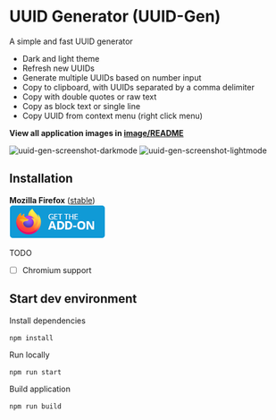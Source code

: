 # UUID Generator (UUID-Gen)

A simple and fast UUID generator

- Dark and light theme
- Refresh new UUIDs
- Generate multiple UUIDs based on number input
- Copy to clipboard, with UUIDs separated by a comma delimiter
- Copy with double quotes or raw text
- Copy as block text or single line
- Copy UUID from context menu (right click menu)

**View all application images in [image/README](/images/README.md)**

![uuid-gen-screenshot-darkmode](https://github.com/HelpfulFish/uuid-gen/assets/121419439/04c50cec-8f15-4778-ba33-2b51e5e5c359)
![uuid-gen-screenshot-lightmode](https://github.com/HelpfulFish/uuid-gen/assets/121419439/b11c7501-4109-4d8a-8f78-675a278b788c)

## Installation

**Mozilla Firefox**
([stable](https://addons.mozilla.org/en-US/firefox/addon/uuid-gen/)) \
[![](images/addon/firefox-addons.png)](https://addons.mozilla.org/en-US/firefox/addon/uuid-gen/)

TODO

- [ ] Chromium support

## Start dev environment

Install dependencies

```
npm install
```

Run locally

```
npm run start
```

Build application

```
npm run build
```
